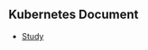 ## Kubernetes Document
- [Study](https://github.com/bkjeon1614/bk_vagrant/tree/master/kubernetes/study)